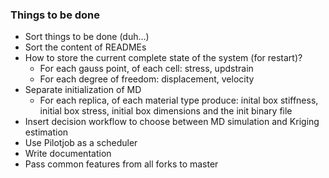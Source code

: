 ### Things to be done
* Sort things to be done (duh...)
* Sort the content of READMEs
* How to store the current complete state of the system (for restart)?
  - For each gauss point, of each cell: stress, updstrain
  - For each degree of freedom: displacement, velocity
* Separate initialization of MD
  - For each replica, of each material type produce:  inital box stiffness, initial box stress, initial box dimensions and the init binary file
* Insert decision workflow to choose between MD simulation and Kriging estimation
* Use Pilotjob as a scheduler
* Write documentation
* Pass common features from all forks to master
